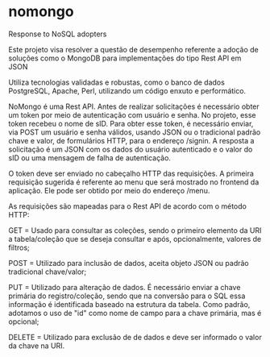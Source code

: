 # nomongo
Response to NoSQL adopters

Este projeto visa resolver a questão de desempenho referente a adoção de soluções como o MongoDB para implementações do tipo Rest API em JSON

Utiliza tecnologias validadas e robustas, como o banco de dados PostgreSQL, Apache, Perl, utilizando um código enxuto e performático.

NoMongo é uma Rest API. Antes de realizar solicitações é necessário obter um token por meio de autenticação com usuário e senha. No projeto, esse token recebeu o nome de sID. Para obter esse token, é necessário enviar, via POST um usuário e senha válidos, usando JSON ou o tradicional padrão chave e valor, de formulários HTTP, para o endereço /signin. A resposta a solicitação é um JSON com os dados do usuário autenticado e o valor do sID ou uma mensagem de falha de autenticação.

O token deve ser enviado no cabeçalho HTTP das requisições. A primeira requisição sugerida é referente ao menu que será mostrado no frontend da aplicação. Ele pode ser obtido por meio do endereço /menu.

As requisições são mapeadas para o Rest API de acordo com o método HTTP:

GET = Usado para consultar as coleções, sendo o primeiro elemento da URI a tabela/coleção que se deseja consultar e após, opcionalmente, valores de filtros;

POST = Utilizado para inclusão de dados, aceita objeto JSON ou padrão tradicional chave/valor;

PUT = Utilizado para alteração de dados. É necessário enviar a chave primária do registro/coleção, sendo que na conversão para o SQL essa informação é identificada baseado na estrutura da tabela. Como padrão, adotamos o uso de "id" como nome de campo para a chave primária, mas é opcional;

DELETE = Utilizado para exclusão de de dados e deve ser informado o valor da chave na URI.


